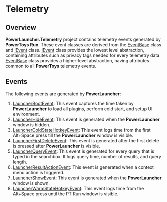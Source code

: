 # Telemetry

## Overview

**PowerLauncher.Telemetry** project contains telemetry events generated by **PowerToys Run**. These event classes are derived from the [EventBase](/src/common/ManagedTelemetry/Telemetry/Events/EventBase.cs) class and [IEvent](/src/common/ManagedTelemetry/Telemetry/Events/IEvent.cs) class. [IEvent](/src/common/ManagedTelemetry/Telemetry/Events/IEvent.cs) class provides the lowest level abstraction, containing attributes such as privacy tags needed for every telemetry data. [EventBase](/src/common/ManagedTelemetry/Telemetry/Events/EventBase.cs) class provides a higher-level abstraction, having attributes common to all **PowerToys** telemetry events.

## Events

The following events are generated by **PowerLauncher**:

1. [LauncherBootEvent](/src/modules/launcher/PowerLauncher.Telemetry/Events/LauncherBootEvent.cs): This event captures the time taken by **PowerLauncher** to load all plugins, perform cold start, and setup UI environment.
2. [LauncherHideEvent](/src/modules/launcher/PowerLauncher.Telemetry/Events/LauncherHideEvent.cs): This event is generated when the **PowerLauncher** window is hidden.
3. [LauncherColdStateHotkeyEvent](/src/modules/launcher/PowerLauncher.Telemetry/Events/LauncherColdStateHotkeyEvent.cs): This event logs time from the first Alt+Space press till the **PowerLauncher** window is visible.
4. [LauncherFirstDeleteEvent](/src/modules/launcher/PowerLauncher.Telemetry/Events/LauncherFirstDeleteEvent.cs): This event is generated after the first delete is pressed after **PowerLauncher** is visible.
5. [LauncherQueryEvent](/src/modules/launcher/PowerLauncher.Telemetry/Events/LauncherQueryEvent.cs): This event is generated for every query that is typed in the searchbox. It logs query time, number of results, and query length.
6. [LauncherResultActionEvent](/src/modules/launcher/PowerLauncher.Telemetry/Events/LauncherResultActionEvent.cs): This event is generated when a context menu action is triggered.
7. [LauncherShowEvent](/src/modules/launcher/PowerLauncher.Telemetry/Events/LauncherShowEvent.cs): This event is generated when the **PowerLauncher** window is shown.
8. [LauncherWarmStateHotkeyEvent](/src/modules/launcher/PowerLauncher.Telemetry/Events/LauncherWarmStateHotkeyEvent.cs): This event logs time from the Alt+Space press until the PT Run window is visible.
